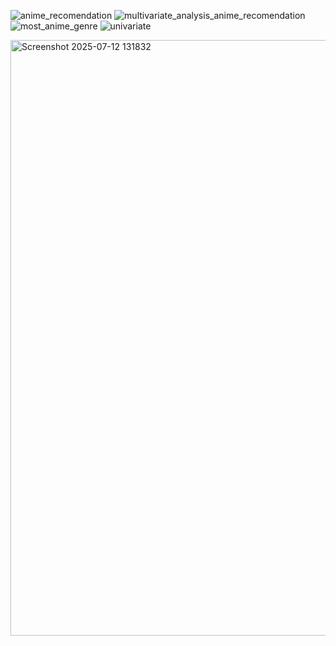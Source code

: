 ![anime_recomendation](https://github.com/user-attachments/assets/2cebff9b-f7f7-40df-8aee-cc42d9d7baa9)
![multivariate_analysis_anime_recomendation](https://github.com/user-attachments/assets/e3ee7d1f-fe92-40f8-855f-891ed68a0844)
![most_anime_genre](https://github.com/user-attachments/assets/5d3e0c03-e340-49aa-87f5-1a858298f782)
![univariate](https://github.com/user-attachments/assets/8ca193ea-6957-4ca4-96e3-9b6599e872d3)

<img width="1655" height="953" alt="Screenshot 2025-07-12 131832" src="https://github.com/user-attachments/assets/3d9e149d-c506-4aa8-88d6-8efff9d668f4" />
